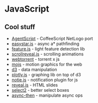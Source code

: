 # JavaScript

## Cool stuff
* [AgentScript](agentscript.org) - CoffeeScript NetLogo port
* [easystar.js](https://github.com/prettymuchbryce/easystarjs) - async a\* pathfinding
* [feature.js](https://github.com/viljamis/feature.js) - light feature detection lib
* [scrollreveal.js](https://github.com/jlmakes/scrollreveal.js) - scrolling animations
* [webtorrent](https://github.com/feross/webtorrent) - torrent x js
* [mojs](https://github.com/legomushroom/mojs) - motion graphics for the web
* [d3](https://d3js.org/) - data manipulation
* [plotly.js](https://github.com/plotly/plotly.js) - graphing lib on top of d3
* [notie.js](https://github.com/jaredreich/notie.js) - notification plugin for js
* [reveal.js](https://github.com/hakimel/reveal.js) - HTML slides
* [select2](https://select2.github.io/) - better select boxes
* [async-then](https://github.com/rstacruz/async-then) - manipulate async ops
